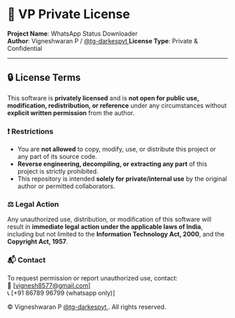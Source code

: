 # 📄 VP Private License

**Project Name**: WhatsApp Status Downloader  
**Author**: Vigneshwaran P / [ @tg-darkespyt ](https://github.com/tg-darkespyt/)
**License Type**: Private & Confidential  

---

## 🔒 License Terms

This software is **privately licensed** and is **not open for public use, modification, redistribution, or reference** under any circumstances without **explicit written permission** from the author.

### ❗ Restrictions
- You are **not allowed** to copy, modify, use, or distribute this project or any part of its source code.
- **Reverse engineering, decompiling, or extracting any part** of this project is strictly prohibited.
- This repository is intended **solely for private/internal use** by the original author or permitted collaborators.

### ⚖️ Legal Action

Any unauthorized use, distribution, or modification of this software will result in **immediate legal action under the applicable laws of India**, including but not limited to the **Information Technology Act, 2000**, and the **Copyright Act, 1957**.

### 📬 Contact

To request permission or report unauthorized use, contact:  
📧 [vignesh8577@gmail.com]  
📞 [+91 86789 96799 (whatsapp only)]

© Vigneshwaran P [ @tg-darkespyt ](https://github.com/tg-darkespyt/). All rights reserved.
